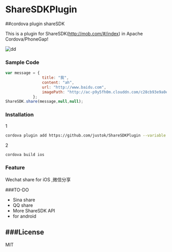ShareSDKPlugin
==============
##cordova plugin shareSDK

This is a plugin for ShareSDK(http://mob.com/#/index) in Apache Cordova/PhoneGap! 

![dd](http://demo.mob.com/wiki/wp-content/themes/twentyfourteen/images/u139_normal.jpg)
### Sample Code

```javascript
var message = {
                title: "我",
                content: "ah",
                url: "http://www.baidu.com",
                imagePath: "http://ac-p9y5fh0m.clouddn.com/c28cb93e9a0eae4b3b11.jpg"
            };
ShareSDK.share(message,null,null);
```
### Installation
1
```sh
cordova plugin add https://github.com/justok/ShareSDKPlugin --variable wechatappid=YOUR_APPID --variable SHARESDKAPPID=YOUR_SHARESDKAPPID --variable WECHATAPPSECRET=YOUR_WECHATAPPSECRET --variable qqAppId=YOUR_QQAPPID --variable qqAppSecret=YOUR_QQAPPSECRET
```
2
```sh
cordova build ios 
```
### Feature
Wechat share for iOS ,微信分享

###TO-DO
- Sina share
- QQ share
- More ShareSDK API
- for android


###License
----

MIT
